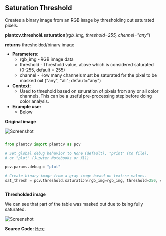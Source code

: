 ## Saturation Threshold

Creates a binary image from an RGB image by thresholding out saturated pixels. 


**plantcv.threshold.saturation**(*rgb_img, threshold=255, channel="any"*)

**returns** thresholded/binary image

- **Parameters:**
    - rgb_img - RGB image data
    - threshold - Threshold value, above which is considered saturated (0-255, default = 255)
    - channel - How many channels must be saturated for the pixel to be masked out ("any", "all"; default="any")
- **Context:**
    - Used to threshold based on saturation of pixels from any or all color channels. This can be a useful 
    pre-processing step before doing color analysis.  
- **Example use:**
    - Below

**Original image**

![Screenshot](img/documentation_images/saturation_threshold/vis_original_image.jpg)

```python

from plantcv import plantcv as pcv

# Set global debug behavior to None (default), "print" (to file), 
# or "plot" (Jupyter Notebooks or X11)

pcv.params.debug = "plot"

# Create binary image from a gray image based on texture values.
sat_thresh = pcv.threshold.saturation(rgb_img=rgb_img, threshold=250, channel="any")
                                    
```

**Thresholded image**

We can see that part of the table was masked out due to being fully saturated. 

![Screenshot](img/documentation_images/saturation_threshold/saturation_threshold.jpg)

**Source Code:** [Here](https://github.com/danforthcenter/plantcv/blob/main/plantcv/plantcv/threshold/threshold_methods.py)
